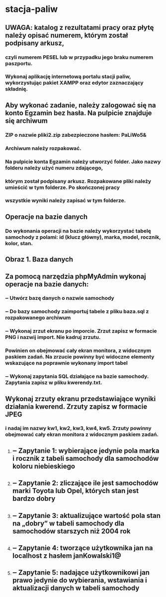 # stacja-paliw
## UWAGA: katalog z rezultatami pracy oraz płytę należy opisać numerem, którym został podpisany arkusz, 
### czyli numerem PESEL lub w przypadku jego braku numerem paszportu.
### Wykonaj aplikację internetową portalu stacji paliw, wykorzystując pakiet XAMPP oraz edytor zaznaczający składnię.
## Aby wykonać zadanie, należy zalogować się na konto Egzamin bez hasła. Na pulpicie znajduje się archiwum 
### ZIP o nazwie pliki2.zip zabezpieczone hasłem: PaLiWo5&
### Archiwum należy rozpakować.
### Na pulpicie konta Egzamin należy utworzyć folder. Jako nazwy folderu należy użyć numeru zdającego, 
### którym został podpisany arkusz. Rozpakowane pliki należy umieścić w tym folderze. Po skończonej pracy 
### wszystkie wyniki należy zapisać w tym folderze.
## Operacje na bazie danych
### Do wykonania operacji na bazie należy wykorzystać tabelę samochody z polami: id (klucz główny), marka, model, rocznik, kolor, stan.
## Obraz 1. Baza danych
## Za pomocą narzędzia phpMyAdmin wykonaj operacje na bazie danych:
### ‒ Utwórz bazę danych o nazwie samochody
### ‒ Do bazy samochody zaimportuj tabele z pliku baza.sql z rozpakowanego archiwum
### ‒ Wykonaj zrzut ekranu po imporcie. Zrzut zapisz w formacie PNG i nazwij import. Nie kadruj zrzutu. 
### Powinien on obejmować cały ekran monitora, z widocznym paskiem zadań. Na zrzucie powinny być widoczne elementy wskazujące na poprawnie wykonany import tabel
### ‒ Wykonaj zapytania SQL działające na bazie samochody. Zapytania zapisz w pliku kwerendy.txt.
## Wykonaj zrzuty ekranu przedstawiające wyniki działania kwerend. Zrzuty zapisz w formacie JPEG 
### i nadaj im nazwy kw1, kw2, kw3, kw4, kw5. Zrzuty powinny obejmować cały ekran monitora z widocznym paskiem zadań.
1. ## ‒ Zapytanie 1: wybierające jedynie pola marka i rocznik z tabeli samochody dla samochodów koloru niebieskiego
2. ## ‒ Zapytanie 2: zliczające ile jest samochodów marki Toyota lub Opel, których stan jest bardzo dobry
3. ## ‒ Zapytanie 3: aktualizujące wartość pola stan na „dobry” w tabeli samochody dla samochodów starszych niż 2004 rok
4. ## ‒ Zapytanie 4: tworzące użytkownika jan na localhost z hasłem janKowalski1@
5. ## ‒ Zapytanie 5: nadające użytkownikowi jan prawo jedynie do wybierania, wstawiania i aktualizacji danych w tabeli samochody
